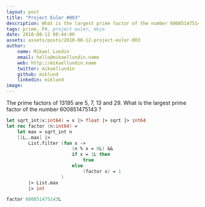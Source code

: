 ```yaml
---
layout: post
title: "Project Euler #003"
description: What is the largest prime factor of the number 600851475143?
tags: prime, F#, project euler, dojo
date: 2010-08-12 08:44:08
assets: assets/posts/2010-08-12-project-euler-003
author:
    name: Mikael Lundin
    email: hello@mikaellundin.name
    web: http://mikaellundin.name
    twitter: mikaellundin
    github: miklund
    linkedin: miklund
image: 
---
```


The prime factors of 13195 are 5, 7, 13 and 29.  What is the largest prime factor of the number 600851475143 ?

```fsharp
let sqrt_int(x:int64) = x |> float |> sqrt |> int64 
let rec factor (n:int64) = 
    let max = sqrt_int n
    [1L..max] |> 
        List.filter (fun x -> 
                        (n % x = 0L) && 
                        if x = 1L then 
                            true 
                        else 
                            (factor x) = 1
                    ) 
        |> List.max 
        |> int

factor 600851475143L
```
